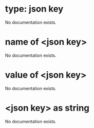 # type: json key

No documentation exists.

# name of &lt;json key&gt;

No documentation exists.

# value of &lt;json key&gt;

No documentation exists.

# &lt;json key&gt; as string

No documentation exists.
